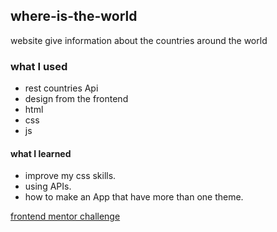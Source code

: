 ## where-is-the-world
website give information about the countries around the world 
### what I used
* rest countries Api
* design from the frontend
* html
* css
* js



#### what I learned   
* improve my css skills.
* using APIs.
* how to make an App that have more than one theme.


[frontend mentor challenge](https://www.frontendmentor.io/challenges/rest-countries-api-with-color-theme-switcher-5cacc469fec04111f7b848ca)
